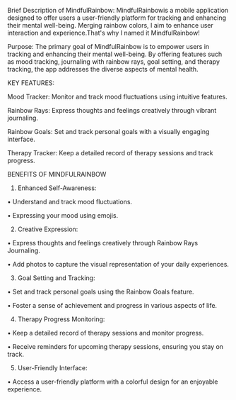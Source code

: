 Brief Description of MindfulRainbow:
MindfulRainbowis a mobile application designed to offer users a user-friendly platform for tracking and enhancing their mental well-being. Merging rainbow colors, I aim to enhance user interaction and experience.That's why I named it MindfulRainbow!


Purpose:
The primary goal of MindfulRainbow is to empower users in tracking and enhancing their mental well-being. By offering features such as mood tracking, journaling with rainbow rays, goal setting, and therapy tracking, the app addresses the diverse aspects of mental health.


KEY FEATURES:

Mood Tracker: Monitor and track mood fluctuations using intuitive features.

Rainbow Rays: Express thoughts and feelings creatively through vibrant journaling.

Rainbow Goals: Set and track personal goals with a visually engaging interface.

Therapy Tracker: Keep a detailed record of therapy sessions and track progress.


BENEFITS OF MINDFULRAINBOW
1. Enhanced Self-Awareness:

• Understand and track mood fluctuations.

• Expressing your mood using emojis.

2. Creative Expression:

• Express thoughts and feelings creatively through Rainbow Rays Journaling.

• Add photos to capture the visual representation of your daily experiences.

3. Goal Setting and Tracking:

• Set and track personal goals using the Rainbow Goals feature.

• Foster a sense of achievement and progress in various aspects of life.

4. Therapy Progress Monitoring:

• Keep a detailed record of therapy sessions and monitor progress.

• Receive reminders for upcoming therapy sessions, ensuring you stay on track.

5. User-Friendly Interface:

• Access a user-friendly platform with a colorful design for an enjoyable experience.
